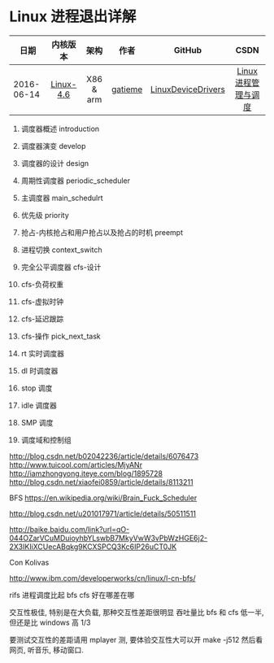 Linux 进程退出详解
=======


| 日期 | 内核版本 | 架构| 作者 | GitHub| CSDN |
| ------- |:-------:|:-------:|:-------:|:-------:|:-------:|
| 2016-06-14 | [Linux-4.6](http://lxr.free-electrons.com/source/?v=4.6) | X86 & arm | [gatieme](http://blog.csdn.net/gatieme) | [LinuxDeviceDrivers](https://github.com/gatieme/LDD-LinuxDeviceDrivers) | [Linux 进程管理与调度](http://blog.csdn.net/gatieme/article/category/6225543) |

1.	调度器概述 introduction
2.	调度器演变 develop
3.	调度器的设计 design
4.	周期性调度器 periodic_scheduler
5.	主调度器 main_schedulrt
6.	优先级 priority
7.	抢占-内核抢占和用户抢占以及抢占的时机 preempt
8.	进程切换 context_switch

9.	完全公平调度器 cfs-设计
10.	cfs-负荷权重
11.	cfs-虚拟时钟
12.	cfs-延迟跟踪
13.	cfs-操作 pick_next_task
14.	rt 实时调度器
15.	dl 时调度器
16.	stop 调度
17.	idle 调度器
18.	SMP 调度
19.	调度域和控制组

http://blog.csdn.net/b02042236/article/details/6076473
http://www.tuicool.com/articles/MjyANr
http://iamzhongyong.iteye.com/blog/1895728
http://blog.csdn.net/xiaofei0859/article/details/8113211



BFS
https://en.wikipedia.org/wiki/Brain_Fuck_Scheduler

http://blog.csdn.net/u201017971/article/details/50511511


http://baike.baidu.com/link?url=qO-044OZarVCuMDuioyhbYLswbB7MkyVwW3vPbWzHGE6j2-2X3IKIiXCUecABqkg9KCXSPCQ3Kc6IP26uCT0JK

Con Kolivas

http://www.ibm.com/developerworks/cn/linux/l-cn-bfs/


rifs 进程调度比起 bfs cfs 好在哪差在哪

交互性极佳, 特别是在大负载, 那种交互性差距很明显
吞吐量比 bfs 和 cfs 低一半, 但还是比 windows 高 1/3

要测试交互性的差距请用 mplayer 测,
要体验交互性大可以开 make -j512 然后看网页, 听音乐, 移动窗口.


